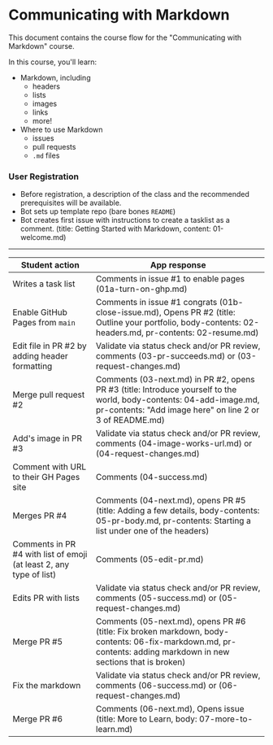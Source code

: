 # Communicating with Markdown

This document contains the course flow for the "Communicating with Markdown" course.

In this course, you'll learn:
- Markdown, including
  - headers
  - lists
  - images
  - links
  - more!
- Where to use Markdown
  - issues
  - pull requests
  - `.md` files

### User Registration
- Before registration, a description of the class and the recommended prerequisites will be available.
- Bot sets up template repo (bare bones `README`)
- Bot creates first issue with instructions to create a tasklist as a comment. (title: Getting Started with Markdown, content: 01-welcome.md)


----
| Student action | App response |
| -------------- | ------------ |
| Writes a task list | Comments in issue #1 to enable pages (01a-turn-on-ghp.md) |
| Enable GitHub Pages from `main` | Comments in issue #1 congrats (01b-close-issue.md), Opens PR #2 (title: Outline your portfolio, body-contents: 02-headers.md, pr-contents: 02-resume.md) |
| Edit file in PR #2 by adding header formatting | Validate via status check and/or PR review, comments (03-pr-succeeds.md) or (03-request-changes.md) |
| Merge pull request #2 | Comments (03-next.md) in PR #2, opens PR #3 (title: Introduce yourself to the world, body-contents: 04-add-image.md, pr-contents: "Add image here" on line 2 or 3 of README.md) |
| Add's image in PR #3 | Validate via status check and/or PR review, comments (04-image-works-url.md) or (04-request-changes.md) |
| Comment with URL to their GH Pages site | Comments (04-success.md) |
| Merges PR #4 | Comments (04-next.md), opens PR #5 (title: Adding a few details, body-contents: 05-pr-body.md, pr-contents: Starting a list under one of the headers) |
| Comments in PR #4 with list of emoji (at least 2, any type of list) | Comments (05-edit-pr.md) |
| Edits PR with lists | Validate via status check and/or PR review, comments (05-success.md) or (05-request-changes.md) |
| Merge PR #5 | Comments (05-next.md), opens PR #6 (title: Fix broken markdown, body-contents: 06-fix-markdown.md, pr-contents: adding markdown in new sections that is broken) |
| Fix the markdown | Validate via status check and/or PR review, comments (06-success.md) or (06-request-changes.md) |
| Merge PR #6 | Comments (06-next.md), Opens issue (title: More to Learn, body: 07-more-to-learn.md) |
